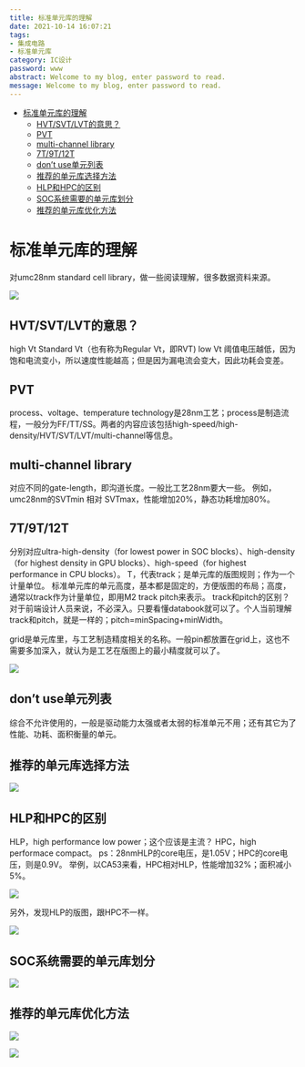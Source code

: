 ```yaml
---
title: 标准单元库的理解
date: 2021-10-14 16:07:21
tags:
- 集成电路
- 标准单元库
category: IC设计
password: www
abstract: Welcome to my blog, enter password to read.
message: Welcome to my blog, enter password to read.
---
```


<!-- TOC -->

- [标准单元库的理解](#标准单元库的理解)
	- [HVT/SVT/LVT的意思？](#hvtsvtlvt的意思)
	- [PVT](#pvt)
	- [multi-channel library](#multi-channel-library)
	- [7T/9T/12T](#7t9t12t)
	- [don’t use单元列表](#dont-use单元列表)
	- [推荐的单元库选择方法](#推荐的单元库选择方法)
	- [HLP和HPC的区别](#hlp和hpc的区别)
	- [SOC系统需要的单元库划分](#soc系统需要的单元库划分)
	- [推荐的单元库优化方法](#推荐的单元库优化方法)

<!-- /TOC -->

# 标准单元库的理解

对umc28nm standard cell library，做一些阅读理解，很多数据资料来源。

![](./标准单元库的理解/1.jpg)

## HVT/SVT/LVT的意思？

high Vt
Standard Vt（也有称为Regular Vt，即RVT)
low Vt
阈值电压越低，因为饱和电流变小，所以速度性能越高；但是因为漏电流会变大，因此功耗会变差。

## PVT

process、voltage、temperature
technology是28nm工艺；process是制造流程，一般分为FF/TT/SS。两者的内容应该包括high-speed/high-density/HVT/SVT/LVT/multi-channel等信息。

## multi-channel library

对应不同的gate-length，即沟道长度。一般比工艺28nm要大一些。
例如，umc28nm的SVTmin 相对 SVTmax，性能增加20%，静态功耗增加80%。

## 7T/9T/12T

分别对应ultra-high-density（for lowest power in SOC blocks）、high-density（for highest density in GPU blocks）、high-speed（for highest performance in CPU blocks）。
T，代表track；是单元库的版图规则；作为一个计量单位。
标准单元库的单元高度，基本都是固定的，方便版图的布局；高度，通常以track作为计量单位，即用M2 track pitch来表示。
track和pitch的区别？
对于前端设计人员来说，不必深入。只要看懂databook就可以了。个人当前理解track和pitch，就是一样的；pitch=minSpacing+minWidth。

grid是单元库里，与工艺制造精度相关的名称。一般pin都放置在grid上，这也不需要多加深入，就认为是工艺在版图上的最小精度就可以了。

![](./标准单元库的理解/2.png)

## don’t use单元列表

综合不允许使用的，一般是驱动能力太强或者太弱的标准单元不用；还有其它为了性能、功耗、面积衡量的单元。

## 推荐的单元库选择方法

![](./标准单元库的理解/3.png)

## HLP和HPC的区别

HLP，high performance low power；这个应该是主流？
HPC，high performace compact。
ps：28nmHLP的core电压，是1.05V；HPC的core电压，则是0.9V。
举例，以CA53来看，HPC相对HLP，性能增加32%；面积减小5%。

![](./标准单元库的理解/4.png)

另外，发现HLP的版图，跟HPC不一样。

![](./标准单元库的理解/5.png
)

## SOC系统需要的单元库划分

![](./标准单元库的理解/6.png)

## 推荐的单元库优化方法

![](./标准单元库的理解/7.png)

![](./标准单元库的理解/8.png)